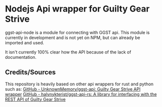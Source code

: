 # Nodejs Api wrapper for Guilty Gear Strive

ggst-api-node is a module for connecting with GGST api. This module is currently in development and is not yet on NPM, but can already be imported and used.

It isn't currently 100% clear how the API because of the lack of documentation.

## Credits/Sources
This repository is heavily based on other api wrappers for rust and python such as:
[GitHub - UnknownMemory/ggst-api: Guilty Gear Strive API wrapper](https://github.com/UnknownMemory/ggst-api)
[GitHub - halvnykterist/ggst-api-rs: A library for interfacing with the REST API of Guilty Gear Strive](https://github.com/halvnykterist/ggst-api-rs)